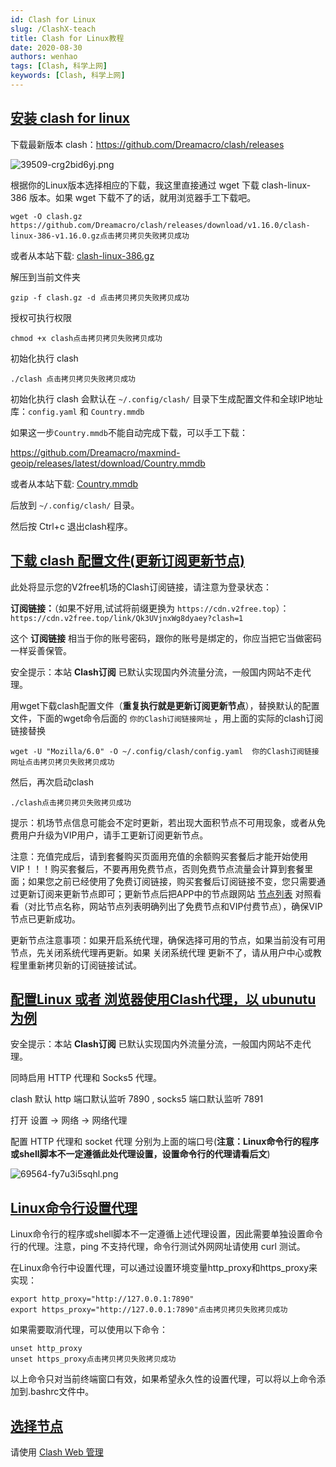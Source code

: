 ```yaml
---
id: Clash for Linux
slug: /ClashX-teach
title: Clash for Linux教程
date: 2020-08-30
authors: wenhao
tags: [Clash, 科学上网]
keywords: [Clash, 科学上网]
---
```



## [安装 clash for linux](?id=安装-clash-for-linux)

下载最新版本 clash：https://github.com/Dreamacro/clash/releases

![39509-crg2bid6yj.png](https://img.fuwenhao.club/blog/1946477.png)

根据你的Linux版本选择相应的下载，我这里直接通过 wget 下载 clash-linux-386 版本。如果 wget 下载不了的话，就用浏览器手工下载吧。

```markup
wget -O clash.gz https://github.com/Dreamacro/clash/releases/download/v1.16.0/clash-linux-386-v1.16.0.gz点击拷贝拷贝失败拷贝成功
```

或者从本站下载: [clash-linux-386.gz](https://go.runba.cyou/ssr-download/clash-linux-386.gz)

解压到当前文件夹

```markup
gzip -f clash.gz -d 点击拷贝拷贝失败拷贝成功
```

授权可执行权限

```markup
chmod +x clash点击拷贝拷贝失败拷贝成功
```

初始化执行 clash

```markup
./clash 点击拷贝拷贝失败拷贝成功
```

初始化执行 clash 会默认在 `~/.config/clash/` 目录下生成配置文件和全球IP地址库：`config.yaml` 和 `Country.mmdb`

如果这一步`Country.mmdb`不能自动完成下载，可以手工下载：

https://github.com/Dreamacro/maxmind-geoip/releases/latest/download/Country.mmdb

或者从本站下载: [Country.mmdb](https://go.runba.cyou/ssr-download/Country.mmdb)

后放到 `~/.config/clash/` 目录。

然后按 Ctrl+c 退出clash程序。

## [下载 clash 配置文件(更新订阅更新节点)](?id=下载-clash-配置文件更新订阅更新节点)

此处将显示您的V2free机场的Clash订阅链接，请注意为登录状态：

**订阅链接：**（如果不好用,试试将前缀更换为 `https://cdn.v2free.top`）：
`https://cdn.v2free.top/link/Qk3UVjnxWg8dyaey?clash=1`

这个 **订阅链接** 相当于你的账号密码，跟你的账号是绑定的，你应当把它当做密码一样妥善保管。

安全提示：本站 **Clash订阅** 已默认实现国内外流量分流，一般国内网站不走代理。

用wget下载clash配置文件（**重复执行就是更新订阅更新节点**），替换默认的配置文件，下面的wget命令后面的 `你的Clash订阅链接网址` ，用上面的实际的clash订阅链接替换

```markup
wget -U "Mozilla/6.0" -O ~/.config/clash/config.yaml  你的Clash订阅链接网址点击拷贝拷贝失败拷贝成功
```

然后，再次启动clash

```markup
./clash点击拷贝拷贝失败拷贝成功
```

提示：机场节点信息可能会不定时更新，若出现大面积节点不可用现象，或者从免费用户升级为VIP用户，请手工更新订阅更新节点。

注意：充值完成后，请到套餐购买页面用充值的余额购买套餐后才能开始使用VIP！！！购买套餐后，不要再用免费节点，否则免费节点流量会计算到套餐里面；如果您之前已经使用了免费订阅链接，购买套餐后订阅链接不变，您只需要通过更新订阅来更新节点即可；更新节点后把APP中的节点跟网站 [节点列表](https://go.runba.cyou/user/node) 对照看看（对比节点名称，网站节点列表明确列出了免费节点和VIP付费节点），确保VIP节点已更新成功。

更新节点注意事项：如果开启系统代理，确保选择可用的节点，如果当前没有可用节点，先关闭系统代理再更新。如果 关闭系统代理 更新不了，请从用户中心或教程里重新拷贝新的订阅链接试试。

## [配置Linux 或者 浏览器使用Clash代理，以 ubunutu 为例](?id=配置linux-或者-浏览器使用clash代理，以-ubunutu-为例)

安全提示：本站 **Clash订阅** 已默认实现国内外流量分流，一般国内网站不走代理。

同時启用 HTTP 代理和 Socks5 代理。

clash 默认 http 端口默认监听 7890 , socks5 端口默认监听 7891

打开 设置 -> 网络 -> 网络代理

配置 HTTP 代理和 socket 代理 分别为上面的端口号(**注意：Linux命令行的程序或shell脚本不一定遵循此处代理设置，设置命令行的代理请看后文**)

![69564-fy7u3i5sqhl.png](https://img.fuwenhao.club/blog/574938345.png)

## [Linux命令行设置代理](?id=linux命令行设置代理)

Linux命令行的程序或shell脚本不一定遵循上述代理设置，因此需要单独设置命令行的代理。注意，ping 不支持代理，命令行测试外网网址请使用 curl 测试。

在Linux命令行中设置代理，可以通过设置环境变量http_proxy和https_proxy来实现：

```markup
export http_proxy="http://127.0.0.1:7890"
export https_proxy="http://127.0.0.1:7890"点击拷贝拷贝失败拷贝成功
```

如果需要取消代理，可以使用以下命令：

```markup
unset http_proxy
unset https_proxy点击拷贝拷贝失败拷贝成功
```

以上命令只对当前终端窗口有效，如果希望永久性的设置代理，可以将以上命令添加到.bashrc文件中。

## [选择节点](?id=选择节点)

请使用 [Clash Web 管理](https://go.runba.cyou/doc/#/linux/clashweb.html)
